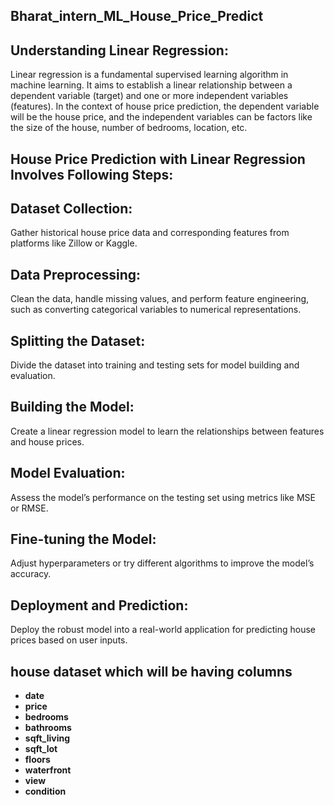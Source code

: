 ## Bharat_intern_ML_House_Price_Predict

## Understanding Linear Regression:
Linear regression is a fundamental supervised learning algorithm in machine learning. It aims to establish a linear relationship between a dependent variable (target) and one or more independent variables (features). In the context of house price prediction, the dependent variable will be the house price, and the independent variables can be factors like the size of the house, number of bedrooms, location, etc.

## House Price Prediction with Linear Regression Involves Following Steps:

## Dataset Collection: 
Gather historical house price data and corresponding features from platforms like Zillow or Kaggle.
## Data Preprocessing:
Clean the data, handle missing values, and perform feature engineering, such as converting categorical variables to numerical representations.
## Splitting the Dataset:
Divide the dataset into training and testing sets for model building and evaluation.
## Building the Model:
Create a linear regression model to learn the relationships between features and house prices.
## Model Evaluation:
Assess the model’s performance on the testing set using metrics like MSE or RMSE.
## Fine-tuning the Model:
Adjust hyperparameters or try different algorithms to improve the model’s accuracy.
## Deployment and Prediction:
Deploy the robust model into a real-world application for predicting house prices based on user inputs.

## house dataset which will be having columns 

* **date**
* **price**
* **bedrooms**
* **bathrooms**
* **sqft_living**
* **sqft_lot**
* **floors**
* **waterfront**
* **view**
* **condition**
